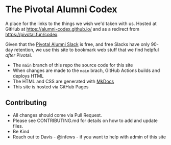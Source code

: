 [fun]: https://pivotal.fun/codex
[direct]: https://alumni-codex.github.io/
[mkd]: https://www.mkdocs.org/
[slk]: https://pivotal.fun/

# The Pivotal Alumni Codex

A place for the links to the things we wish we'd taken with us. Hosted at GitHub at https://alumni-codex.github.io/ and as a redirect from https://pivotal.fun/codex. 

Given that the [Pivotal Alumni Slack][slk] is free, and free Slacks have only 90-day retention, we use this site to bookmark web stuff that we find helpful _after_ Pivotal.

- The `main` branch of this repo the source code for this site
- When changes are made to the `main` brach, GitHub Actions builds and deploys HTML
- The HTML and CSS are generated with [MkDocs][mkd]
- This site is hosted via GitHub Pages

## Contributing

- All changes should come via Pull Request.
- Please see CONTRIBUTING.md for details on how to add and update files.
- Be Kind
- Reach out to Davis - @infews - if you want to help with admin of this site